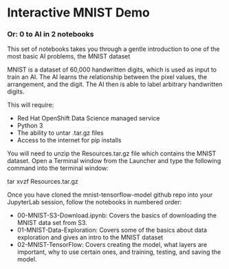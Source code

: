# Interactive MNIST Demo
### Or: 0 to AI in 2 notebooks

This set of notebooks takes you through a gentle introduction to one of the most basic AI problems, the MNIST dataset

MNIST is a dataset of 60,000 handwritten digits, which is used as input to train an AI. The AI learns the relationship between the pixel values, the arrangement, and the digit. The AI then is able to label arbitrary handwritten digits.

This will require:
  * Red Hat OpenShift Data Science managed service
  * Python 3
  * The ability to untar .tar.gz files
  * Access to the internet for pip installs

You will need to unzip the Resources.tar.gz file which contains the MNIST dataset.  Open a Terminal window from the Launcher and type the following command into the terminal window:

tar xvzf Resources.tar.gz


Once you have cloned the mnist-tensorflow-model github repo into your JupyterLab session, follow the notebooks in numbered order:
  * 00-MNIST-S3-Download.ipynb:  Covers the basics of downloading the MNIST data set from S3.
  * 01-MNIST-Data-Exploration:   Covers some of the basics about data exploration and gives an intro to the MNIST dataset
  * 02-MNIST-TensorFlow:         Covers creating the model, what layers are important, why to use certain ones, and training, testing, and saving the 
                                 model.



